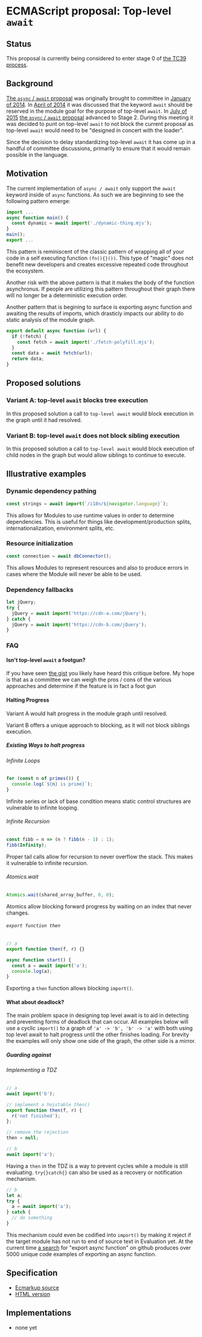 # ECMAScript proposal: Top-level `await`

## Status

This proposal is currently being considered to enter stage 0 of [the TC39 process](https://tc39.github.io/process-document/).

## Background

[The `async` / `await` proposal](https://github.com/tc39/ecmascript-asyncawait) was originally brought to committee in [January of 2014](https://github.com/tc39/tc39-notes/blob/master/es6/2014-01/jan-30.md). In [April of 2014](https://github.com/tc39/tc39-notes/blob/master/es6/2014-04/apr-10.md) it was discussed that the keyword `await` should be reserved in the module goal for the purpose of top-level `await`. In [July of 2015](https://github.com/tc39/tc39-notes/blob/master/es7/2015-07/july-30.md) [the `async` / `await` proposal](https://github.com/tc39/ecmascript-asyncawait) advanced to Stage 2. During this meeting it was decided to punt on top-level `await` to not block the current proposal as top-level `await` would need to be "designed in concert with the loader".

Since the decision to delay standardizing top-level `await` it has come up in a handful of committee discussions, primarily to ensure that it would remain possible in the language.

## Motivation

The current implementation of `async / await` only support the `await` keyword inside of `async` functions. As such we are beginning to see the following pattern emerge:

```js
import ...
async function main() {
  const dynamic = await import('./dynamic-thing.mjs');
}
main();
export ...
```

This pattern is reminiscent of the classic pattern of wrapping all of your code in a self executing function `(fn(){}())`. This type of "magic" does not benefit new developers and creates excessive repeated code throughout the ecosystem.

Another risk with the above pattern is that it makes the body of the function asynchronus. If people are utilizing this pattern throughout their graph there will no longer be a deterministic execution order.

Another pattern that is begining to surface is exporting async function and awaiting the results of imports, which drasticly impacts our ability to do static analysis of the module graph.

```js
export default async function (url) {
  if (!fetch) {
    const fetch = await import('./fetch-polyfill.mjs');
  }
  const data = await fetch(url);
  return data;
}
```

## Proposed solutions

### Variant A: top-level `await` blocks tree execution

In this proposed solution a call to `top-level await` would block execution in the graph until it had resolved.

### Variant B: top-level `await` does not block sibling execution

In this proposed solution a call to `top-level await` would block execution of child nodes in the graph but would allow siblings to continue to execute. 

## Illustrative examples

### Dynamic dependency pathing

```mjs
const strings = await import(`/i18n/${navigator.language}`);
```

This allows for Modules to use runtime values in order to determine
dependencies. This is useful for things like development/production splits,
internationalization, environment splits, etc.

### Resource initialization

```mjs
const connection = await dbConnector();
```

This allows Modules to represent resources and also to produce errors in 
cases where the Module will never be able to be used.

### Dependency fallbacks

```mjs
let jQuery;
try {
  jQuery = await import('https://cdn-a.com/jQuery');
} catch {
  jQuery = await import('https://cdn-b.com/jQuery');
}
```

### FAQ

#### Isn't top-level `await` a footgun?

If you have seen [the gist](https://gist.github.com/Rich-Harris/0b6f317657f5167663b493c722647221) you likely have heard this critique before. My hope is that as a committee we can weigh the pros / cons of the various approaches and determine if the feature is in fact a foot gun

#### Halting Progress

Variant A would halt progress in the module graph until resolved.

Variant B offers a unique approach to blocking, as it will not block siblings execution.

##### Existing Ways to halt progress

###### Infinite Loops

```mjs
for (const n of primes()) {
  console.log(`${n} is prime}`);
}
```

Infinite series or lack of base condition means static control structures
are vulnerable to infinite looping.

###### Infinite Recursion

```mjs
const fibb = n => (n ? fibb(n - 1) : 1);
fibb(Infinity);
```

Proper tail calls allow for recursion to never overflow the stack. This makes
it vulnerable to infinite recursion.

###### Atomics.wait

```mjs
Atomics.wait(shared_array_buffer, 0, 0);
```

Atomics allow blocking forward progress by waiting on an index that never changes.

###### `export function then`

```mjs
// a
export function then(f, r) {}
```

```mjs
async function start() {
  const a = await import('a');
  console.log(a);
}
```

Exporting a `then` function allows blocking `import()`.


#### What about deadlock?

The main problem space in designing top level await is to aid in detecting and preventing forms of deadlock that can occur. All examples below will use a cyclic `import()` to a graph of ``'a' -> 'b', 'b' -> 'a'`` with both using top level await to halt progress until the other finishes loading. For brevity the examples will only show one side of the graph, the other side is a mirror.

##### Guarding against

###### Implementing a TDZ

```mjs
// a
await import('b');

// implement a hoistable then()
export function then(f, r) {
  r('not finished');
};

// remove the rejection
then = null;
```

```mjs
// b
await import('a');
```

Having a `then` in the TDZ is a way to prevent cycles while a module is still 
evaluating. `try{}catch{}` can also be used as a recovery or notification
mechanism.

```mjs
// b
let a;
try {
  a = await import('a');
} catch {
  // do something
}
```

This mechanism could even be codified into `import()` by making it reject if
the target module has not run to end of source text in Evaluation yet. At the current time [a search](https://github.com/search?utf8=%E2%9C%93&q=%22export+async+function%22&type=Code) for "export async function" on github produces over 5000 unique code examples of exporting an async function.

## Specification

* [Ecmarkup source](https://github.com/mylesborins/proposal-top-level-await/blob/master/spec.html)
* [HTML version](https://mylesborins.github.io/proposal-top-level-await/)

## Implementations

* none yet
